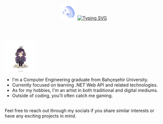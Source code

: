 <div align="center">
    <img src="assets/icons8-moon-and-stars-50 (1).png" weight=500 />
    <a href="https://git.io/typing-svg">
      <img src="https://readme-typing-svg.demolab.com?font=Fira+Code&weight=500&size=50&pause=2000&color=8A7FF7&background=6CFF8400&repeat=false&random=false&width=680&height=140&lines=HELLO+HELLO%2C+I'M+ESRA!" alt="Typing SVG" />
    </a>
</div>

<br><br>

<img src="assets/org_20240301_030929.png" height="left" width="20%">

- I'm a Computer Engineering graduate from Bahçeşehir University.
- Currently focused on learning .NET Web API and related technologies.
- As for my hobbies, I'm an artist in both traditional and digital mediums.
- Outside of coding, you'll often catch me gaming.
<br>
 Feel free to reach out through my socials if you share similar interests or have any exciting projects in mind.




